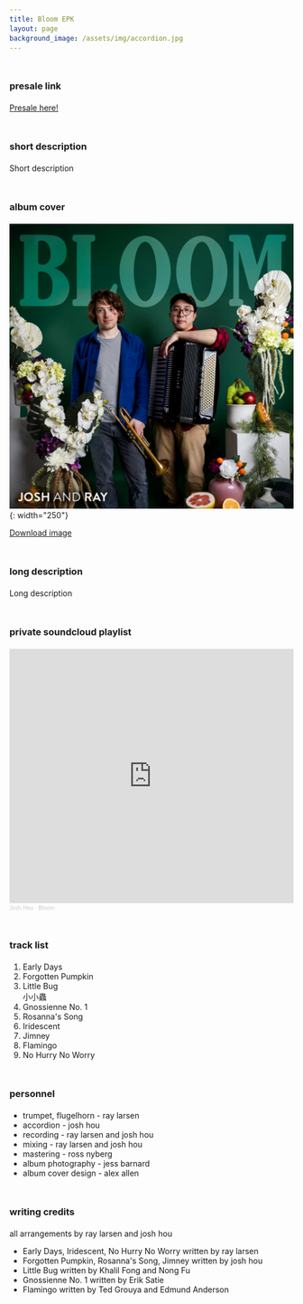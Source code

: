 ```yaml
---
title: Bloom EPK
layout: page
background_image: /assets/img/accordion.jpg
---
```


### presale link
<a href="https://joshandray.bandcamp.com/album/bloom">Presale here!</a>

### short description
Short description

### album cover
![Image](/img/bloom-cover.jpg){: width="250"}

<a href="/img/bloom-cover.jpg" download>Download image</a>

### long description
Long description

### private soundcloud playlist

<iframe width="100%" height="450" scrolling="no" frameborder="no" allow="autoplay" src="https://w.soundcloud.com/player/?url=https%3A//api.soundcloud.com/playlists/1888087280%3Fsecret_token%3Ds-7f87JHzdiJR&color=%233c6464&auto_play=false&hide_related=false&show_comments=true&show_user=true&show_reposts=false&show_teaser=true"></iframe><div style="font-size: 10px; color: #cccccc;line-break: anywhere;word-break: normal;overflow: hidden;white-space: nowrap;text-overflow: ellipsis; font-family: Interstate,Lucida Grande,Lucida Sans Unicode,Lucida Sans,Garuda,Verdana,Tahoma,sans-serif;font-weight: 100;"><a href="https://soundcloud.com/accordionjosh" title="Josh Hou" target="_blank" style="color: #cccccc; text-decoration: none;">Josh Hou</a> · <a href="https://soundcloud.com/accordionjosh/sets/bloom/s-7f87JHzdiJR" title="Bloom" target="_blank" style="color: #cccccc; text-decoration: none;">Bloom</a></div>

### track list
<ol>
<li>Early Days</li>

<li>Forgotten Pumpkin</li>

<li>Little Bug<br/>
小小蟲</li>

<li>Gnossienne No. 1</li>

<li>Rosanna's Song</li>

<li>Iridescent</li>

<li>Jimney</li>

<li>Flamingo</li>

<li>No Hurry No Worry</li>
</ol>


### personnel
<ul>
<li>trumpet, flugelhorn - ray larsen</li>
<li>accordion - josh hou</li>
<li>recording - ray larsen and josh hou</li>
<li>mixing - ray larsen and josh hou</li>
<li>mastering - ross nyberg</li>
<li>album photography - jess barnard</li>
<li>album cover design - alex allen</li>
</ul>


### writing credits

all arrangements by ray larsen and josh hou

<ul>
<li>Early Days, Iridescent, No Hurry No Worry written by ray larsen</li>
<li>Forgotten Pumpkin, Rosanna's Song, Jimney written by josh hou</li>
<li>Little Bug written by Khalil Fong and Nong Fu</li>
<li>Gnossienne No. 1 written by Erik Satie</li>
<li>Flamingo written by Ted Grouya and Edmund Anderson</li>
</ul>

<style>
h3 {
  margin-top: 50px;
  margin-bottom: 20px;
}

h3:first-child {
  margin-top: 0;
}
</style>
